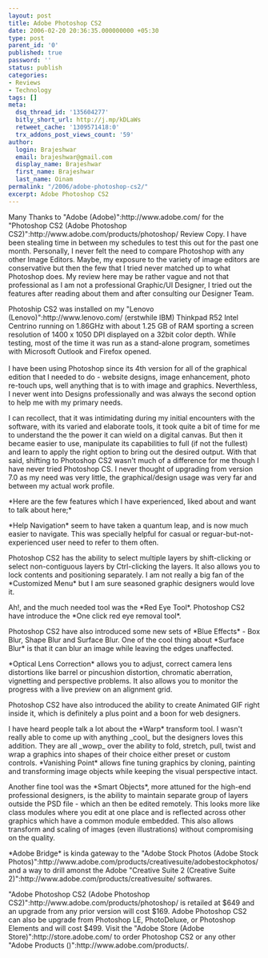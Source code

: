 ```yaml
---
layout: post
title: Adobe Photoshop CS2
date: 2006-02-20 20:36:35.000000000 +05:30
type: post
parent_id: '0'
published: true
password: ''
status: publish
categories:
- Reviews
- Technology
tags: []
meta:
  dsq_thread_id: '135604277'
  bitly_short_url: http://j.mp/kDLaWs
  retweet_cache: '1309571418:0'
  trx_addons_post_views_count: '59'
author:
  login: Brajeshwar
  email: brajeshwar@gmail.com
  display_name: Brajeshwar
  first_name: Brajeshwar
  last_name: Oinam
permalink: "/2006/adobe-photoshop-cs2/"
excerpt: Adobe Photoshop CS2
---
```

<p>Many Thanks to "Adobe (Adobe)":http://www.adobe.com/ for the "Photoshop CS2 (Adobe Photoshop CS2)":http://www.adobe.com/products/photoshop/ Review Copy. I have been stealing time in between my schedules to test this out for the past one month. Personally, I never felt the need to compare Photoshop with any other Image Editors. Maybe, my exposure to the variety of image editors are conservative but then the few that I tried never matched up to what Photoshop does. My review here may be rather vague and not that professional as I am not a professional Graphic/UI Designer, I tried out the features after reading about them and after consulting our Designer Team.</p>
<p>Photoship CS2 was installed on my "Lenovo (Lenovo)":http://www.lenovo.com/ (erstwhile IBM) Thinkpad R52 Intel Centrino running on 1.86GHz with about 1.25 GB of RAM sporting a screen resolution of 1400 x 1050 DPI displayed on a 32bit color depth. While testing, most of the time it was run as a stand-alone program, sometimes with Microsoft Outlook and Firefox opened.<br />
<!--more--><br />
I have been using Photoshop since its 4th version for all of the graphical edition that I needed to do - website designs, image enhancement, photo re-touch ups, well anything that is to with image and graphics. Neverthless, I never went into Designs professionally and was always the second option to help me with my primary needs.</p>
<p>I can recollect, that it was intimidating during my initial encounters with the software, with its varied and elaborate tools, it took quite a bit of time for me to understand the the power it can wield on a digital canvas. But then it became easier to use, manipulate its capabilities to full (if not the fullest) and learn to apply the right option to bring out the desired output. With that said, shifting to Photoshop CS2 wasn't much of a difference for me though I have never tried Photoshop CS. I never thought of upgrading from version 7.0 as my need was very little, the graphical/design usage was very far and between my actual work profile.</p>
<p>*Here are the few features which I have experienced, liked about and want to talk about here;*</p>
<p>*Help Navigation* seem to have taken a quantum leap, and is now much easier to navigate. This was specially helpful for casual or reguar-but-not-experienced user need to refer to them often.</p>
<p>Photoshop CS2 has the ability to select multiple layers by shift-clicking or select non-contiguous layers by Ctrl-clicking the layers. It also allows you to lock contents and positioning separately. I am not really a big fan of the *Customized Menu* but I am sure seasoned graphic designers would love it.</p>
<p>Ah!, and the much needed tool was the *Red Eye Tool*. Photoshop CS2 have introduce the  *One click red eye removal tool*.</p>
<p>Photoshop CS2 have also introduced some new sets of *Blue Effects* - Box Blur, Shape Blur and Surface Blur. One of the cool thing about *Surface Blur* is that it can blur an image while leaving the edges unaffected.</p>
<p>*Optical Lens Correction* allows you to adjust, correct camera lens distortions like barrel or pincushion distortion, chromatic aberration, vignetting and perspective problems. It also allows you to monitor the progress with a live preview on an alignment grid.</p>
<p>Photoshop CS2 have also introduced the ability to create Animated GIF right inside it, which is definitely a plus point and a boon for web designers.</p>
<p>I have heard people talk a lot about the *Warp* transform tool. I wasn't really able to come up with anything _cool_ but the designers loves this addition. They are all _wowp_ over the ability to fold, stretch, pull, twist and wrap a graphics into shapes of their choice either preset or custom controls. *Vanishing Point* allows fine tuning graphics by cloning, painting and transforming image objects while keeping the visual perspective intact.</p>
<p>Another fine tool was the *Smart Objects*, more attuned for the high-end professional designers, is the ability to maintain separate group of layers outside the PSD file - which an then be edited remotely. This looks more like class modules where you edit at one place and is reflected across other graphics which have a common module embedded. This also allows transform and scaling of images (even illustrations) without compromising on the quality.</p>
<p>*Adobe Bridge* is kinda gateway to the "Adobe Stock Photos (Adobe Stock Photos)":http://www.adobe.com/products/creativesuite/adobestockphotos/ and a way to drill amonst the Adobe "Creative Suite 2 (Creative Suite 2)":http://www.adobe.com/products/creativesuite/ softwares.</p>
<p>"Adobe Photoshop CS2 (Adobe Photoshop CS2)":http://www.adobe.com/products/photoshop/ is retailed at $649 and an upgrade from any prior version will cost $169. Adobe Photoshop CS2 can also be upgrade from Photoshop LE, PhotoDeluxe, or Photoshop Elements and will cost $499. Visit the "Adobe Store (Adobe Store)":http://store.adobe.com/ to order Photoshop CS2 or any other "Adobe Products ()":http://www.adobe.com/products/.</p>
